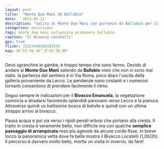 ```yaml
---
layout: post
title:  "Monte Due Mani da Ballabio"
date:   2013-05-11
description: "salita al Monte Due Mani con partenza da Ballabio per il Bivacco Emanuela"
categories: escursioni
tags: monte due mani valsassina primavera ballabio
caption: "Il Bivacco Locatelli"
gps: true
flickr: 72157640366191574
map: 45°53'49.45",9°26'58.90"
---
```


Devo sgranchire le gambe, è troppo tempo che sono fermo. Decido di andare al **Monte Due Mani** salendo da **Ballabio** visto che non ci sono mai stato. la partenza del sentiero è in Via Roma, poco dopo l'uscita della galleria proveniente da Lecco. Le pendenze sono costanti e i numerosi tornanti consentono di prendere facilmente il ritmo.

Seguo sempre le indicazioni per il **Bivacco Emanuela**, la vegetazione comincia a diradarsi favorendo splendidi panorami verso Lecco e la pianura. Attraverso quindi un bellissimo bosco di betulle e quindi con un ultima strappo arrivo al bivacco.

Pausa acqua e poi via verso i ripidi pendii erbosi che portano alla cresta. Il tratto in cresta è veramente bello, non difficile ma con qualche **semplice passaggio di arrampicata** reso più agevole da alcune corde fisse. In breve tocco la panoramica vetta dove fa bella mostra il Bivacco Locatelli (1,30/2h). Il percorso è davvero molto bello, merita un visita in inverno, da fare!
